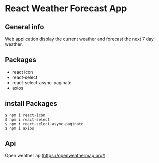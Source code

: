# React Weather Forecast App

## General info

Web application display the current weather and forecast the next 7 day weather.

## Packages

- react icon
- react-select
- react-select-async-paginate
- axios

## install Packages

```
$ npm i react-icon
$ npm i react-select
$ npm i react-select-async-paginate
$ npm i axios
```

## Api

Open weather api(https://openweathermap.org/)
